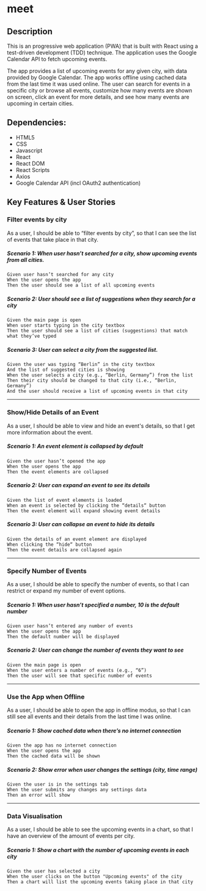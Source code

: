 # meet

## Description
This is an progressive web application (PWA) that is built with React using a test-driven development (TDD) technique. The application uses the Google Calendar API to fetch upcoming events.

The app provides a list of upcoming events for any given city, with data provided by Google Calendar. The app works offline using cached data from the last time it was used online. The user can search for events in a specific city or browse all events, customize how many events are shown on screen, click an event for more details, and see how many events are upcoming in certain cities.

## Dependencies:
- HTML5
- CSS
- Javascript
- React
- React DOM
- React Scripts
- Axios
- Google Calendar API (incl OAuth2 authentication)

## Key Features & User Stories
### Filter events by city
As a user, I should be able to “filter events by city”, so that I can see the list of events that take place in that city.
##### Scenario 1: When user hasn’t searched for a city, show upcoming events from all cities.
```
Given user hasn’t searched for any city
When the user opens the app
Then the user should see a list of all upcoming events
```
##### Scenario 2: User should see a list of suggestions when they search for a city
```
Given the main page is open
When user starts typing in the city textbox
Then the user should see a list of cities (suggestions) that match what they’ve typed
```
##### Scenario 3: User can select a city from the suggested list.
```
Given the user was typing “Berlin” in the city textbox
And the list of suggested cities is showing
When the user selects a city (e.g., “Berlin, Germany”) from the list
Then their city should be changed to that city (i.e., “Berlin, Germany”)
And the user should receive a list of upcoming events in that city
```
---
### Show/Hide Details of an Event
As a user, I should be able to view and hide an event's details, so that I get more information about the event.
##### Scenario 1: An event element is collapsed by default
```
Given the user hasn’t opened the app
When the user opens the app
Then the event elements are collapsed
```
##### Scenario 2: User can expand an event to see its details
```
Given the list of event elements is loaded
When an event is selected by clicking the “details“ button
Then the event element will expand showing event details
```
##### Scenario 3: User can collapse an event to hide its details
```
Given the details of an event element are displayed
When clicking the “hide“ button
Then the event details are collapsed again
```
---
### Specify Number of Events
As a user, I should be able to specify the number of events, so that I can restrict or expand my number of event options. 
##### Scenario 1: When user hasn’t specified a number, 10 is the default number
```
Given user hasn’t entered any number of events 
When the user opens the app
Then the default number will be displayed
```
##### Scenario 2: User can change the number of events they want to see
```
Given the main page is open
When the user enters a number of events (e.g., “6”)
Then the user will see that specific number of events 
```
---
### Use the App when Offline
As a user, I should be able to open the app in offline modus, so that I can still see all events and their details from the last time I was online.
##### Scenario 1: Show cached data when there’s no internet connection
```
Given the app has no internet connection 
When the user opens the app
Then the cached data will be shown
```
##### Scenario 2: Show error when user changes the settings (city, time range)
```
Given the user is in the settings tab 
When the user submits any changes any settings data
Then an error will show
```
---
### Data Visualisation
As a user, I should be able to see the upcoming events in a chart, so that I have an overview of the amount of events per city.
##### Scenario 1: Show a chart with the number of upcoming events in each city
```
Given the user has selected a city 
When the user clicks on the button "Upcoming events" of the city
Then a chart will list the upcoming events taking place in that city
```